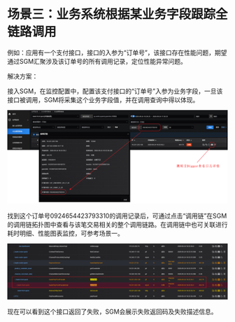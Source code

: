 # 场景三：业务系统根据某业务字段跟踪全链路调用

例如：应用有一个支付接口，接口的入参为“订单号”，该接口存在性能问题，期望通过SGM汇聚涉及该订单号的所有调用记录，定位性能异常问题。

解决方案：

接入SGM，在监控配置中，配置该支付接口的“订单号”入参为业务字段，一旦该接口被调用，SGM将采集这个业务字段值，并在调用查询中得以体现。

![](../image/Best-Practices/Best-Practices3_1.png)

找到这个订单号0924654423793310的调用记录后，可通过点击“调用链”在SGM的调用链拓扑图中查看与该笔交易相关的整个调用链路。在调用链中也可关联进行耗时明细、性能图表监控，可参考场景一。

![](../image/Best-Practices/Best-Practices3_2.png)

现在可以看到这个接口返回了失败，SGM会展示失败返回码及失败描述信息。
